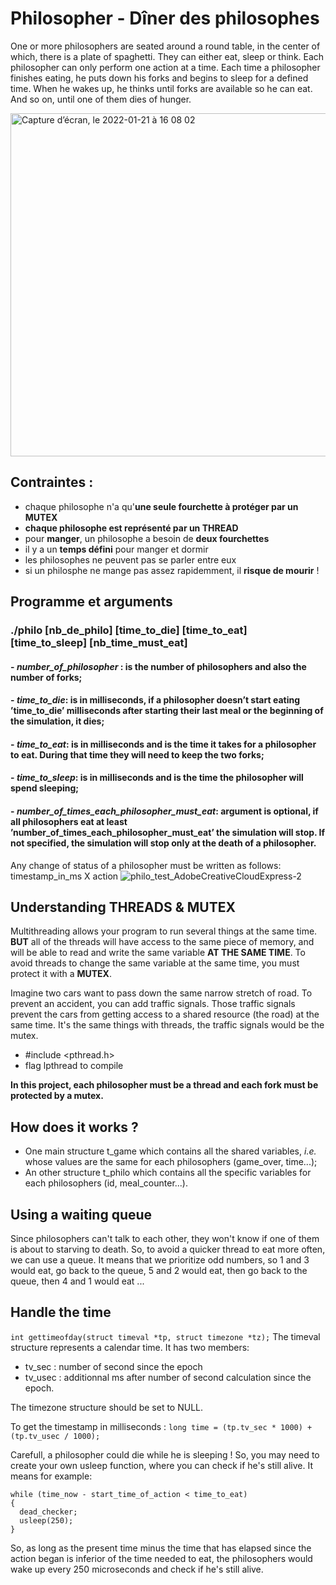 # Philosopher - Dîner des philosophes

One or more philosophers are seated around a round table, in the center of which, there is a plate of spaghetti. They can either eat, sleep or think. Each philosopher can only perform one action at a time. Each time a philosopher finishes eating, he puts down his forks and begins to sleep for a defined time. When he wakes up, he thinks until forks are available so he can eat. And so on, until one of them dies of hunger.

<img width="549" alt="Capture d’écran, le 2022-01-21 à 16 08 02" src="https://user-images.githubusercontent.com/79991066/150600352-ddb5e6a4-08aa-44d0-934a-dc96812e5104.png">


## Contraintes : 
  - chaque philosophe n'a qu'**une seule fourchette à protéger par un MUTEX**
  - **chaque philosophe est représenté par un THREAD**
  - pour **manger**, un philosophe a besoin de **deux fourchettes**
  - il y a un **temps défini** pour manger et dormir
  - les philosophes ne peuvent pas se parler entre eux
  - si un philosphe ne mange pas assez rapidemment, il **risque de mourir** !

## **Programme et arguments**
### **./philo [nb_de_philo] [time_to_die] [time_to_eat] [time_to_sleep] [nb_time_must_eat]**
####   - ***number_of_philosopher*** : is the number of philosophers and also the number of forks;
####   - ***time_to_die***: is in milliseconds, if a philosopher doesn’t start eating ’time_to_die’ milliseconds after           starting their last meal or the beginning of the simulation, it dies;
####   - ***time_to_eat***: is in milliseconds and is the time it takes for a philosopher to eat. During that time they will need to keep the two forks;
####   -  ***time_to_sleep***: is in milliseconds and is the time the philosopher will spend sleeping;
####   -  ***number_of_times_each_philosopher_must_eat***: **argument is optional**, if all philosophers eat at least ’number_of_times_each_philosopher_must_eat’ the simulation will stop. If not specified, the simulation will stop only at the death of a philosopher.

Any change of status of a philosopher must be written as follows: timestamp_in_ms X action
![philo_test_AdobeCreativeCloudExpress-2](https://user-images.githubusercontent.com/79991066/150593804-6939de67-7af9-4670-936f-b2a4c9ee293e.gif)

## Understanding THREADS & MUTEX
Multithreading allows your program to run several things at the same time. **BUT** all of the threads will have access to the same piece of memory, and will be able to read and write the same variable **AT THE SAME TIME**. To avoid threads to change the same variable at the same time, you must protect it with a **MUTEX**.

Imagine two cars want to pass down the same narrow stretch of road. To prevent an accident, you can add traffic signals. Those traffic signals prevent the cars from getting access to a shared resource (the road) at the same time. It's the same things with threads, the traffic signals would be the mutex.

- #include <pthread.h>
- flag lpthread to compile

**In this project, each philosopher must be a thread and each fork must be protected by a mutex.**

## How does it works ?
- One main structure t_game which contains all the shared variables, *i.e.* whose values are the same for each philosophers (game_over, time...);
- An other structure t_philo which contains all the specific variables for each philosophers (id, meal_counter...).

## Using a waiting queue
Since philosophers can't talk to each other, they won't know if one of them is about to starving to death. So, to avoid a quicker thread to eat more often, we can use a queue. It means that we prioritize odd numbers, so 1 and 3 would eat, go back to the queue, 5 and 2 would eat, then go back to the queue, then 4 and 1 would eat ...

## Handle the time
`int gettimeofday(struct timeval *tp, struct timezone *tz);`
The timeval structure represents a calendar time. It has two members:
  - tv_sec : number of second since the epoch
  - tv_usec : additionnal ms after number of second calculation since the epoch.

The timezone structure should be set to NULL.

To get the timestamp in milliseconds : `long time = (tp.tv_sec * 1000) + (tp.tv_usec / 1000);`

Carefull, a philosopher could die while he is sleeping ! So, you may need to create your own usleep function, where you can check if he's still alive. It means for example:
```
while (time_now - start_time_of_action < time_to_eat)
{
  dead_checker;
  usleep(250);
}
```
So, as long as the present time minus the time that has elapsed since the action began is inferior of the time needed to eat, the philosophers would wake up every 250 microseconds and check if he's still alive. 
